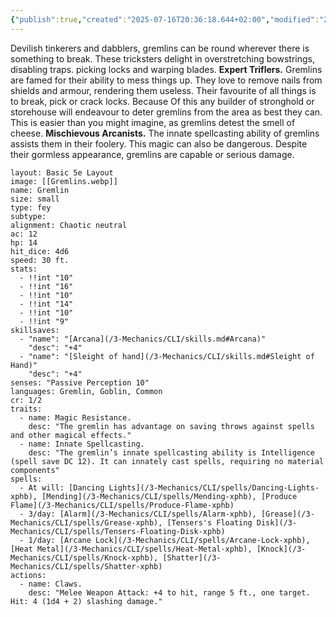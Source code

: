```yaml
---
{"publish":true,"created":"2025-07-16T20:36:18.644+02:00","modified":"2025-05-31T12:12:11.000+02:00","cssclasses":""}
---
```


Devilish tinkerers and dabblers, gremlins can be round
wherever there is something to break. These tricksters
delight in overstretching bowstrings, disabling traps.
picking locks and warping blades.
	**Expert Triflers.** Gremlins are famed for their ability
to mess things up. They love to remove nails from shields
and armour, rendering them useless. Their favourite of
all things is to break, pick or crack locks. Because Of this
any builder of stronghold or storehouse will endeavour to
deter gremlins from the area as best they can. This is
easier than you might imagine, as gremlins detest the
smell of cheese.
	**Mischievous Arcanists.** The innate spellcasting
ability of gremlins assists them in their foolery. This magic
can also be dangerous. Despite their gormless appearance,
gremlins are capable or serious damage.


```statblock
layout: Basic 5e Layout
image: [[Gremlins.webp]]
name: Gremlin
size: small
type: fey
subtype: 
alignment: Chaotic neutral
ac: 12
hp: 14
hit_dice: 4d6
speed: 30 ft.
stats: 
  - !!int "10"
  - !!int "16"
  - !!int "10"
  - !!int "14"
  - !!int "10"
  - !!int "9"
skillsaves:
  - "name": "[Arcana](/3-Mechanics/CLI/skills.md#Arcana)"
    "desc": "+4"
  - "name": "[Sleight of hand](/3-Mechanics/CLI/skills.md#Sleight of Hand)"
    "desc": "+4"
senses: "Passive Perception 10"
languages: Gremlin, Goblin, Common
cr: 1/2
traits:
  - name: Magic Resistance.
    desc: "The gremlin has advantage on saving throws against spells and other magical effects."
  - name: Innate Spellcasting.
    desc: "The gremlin’s innate spellcasting ability is Intelligence (spell save DC 12). It can innately cast spells, requiring no material components"
spells:
  - At will: [Dancing Lights](/3-Mechanics/CLI/spells/Dancing-Lights-xphb), [Mending](/3-Mechanics/CLI/spells/Mending-xphb), [Produce Flame](/3-Mechanics/CLI/spells/Produce-Flame-xphb)
  - 3/day: [Alarm](/3-Mechanics/CLI/spells/Alarm-xphb), [Grease](/3-Mechanics/CLI/spells/Grease-xphb), [Tensers's Floating Disk](/3-Mechanics/CLI/spells/Tensers-Floating-Disk-xphb)
  - 1/day: [Arcane Lock](/3-Mechanics/CLI/spells/Arcane-Lock-xphb), [Heat Metal](/3-Mechanics/CLI/spells/Heat-Metal-xphb), [Knock](/3-Mechanics/CLI/spells/Knock-xphb), [Shatter](/3-Mechanics/CLI/spells/Shatter-xphb)
actions:
  - name: Claws. 
    desc: "Melee Weapon Attack: +4 to hit, range 5 ft., one target. Hit: 4 (1d4 + 2) slashing damage."
```